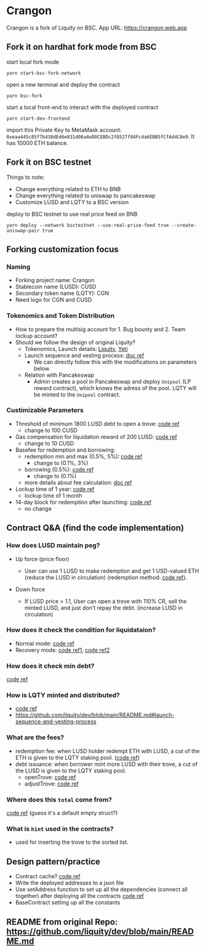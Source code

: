 # Crangon
Crangon is a fork of Liquity on BSC.
App URL: https://crangon.web.app
## Fork it on hardhat fork mode from BSC
start local fork mode
```
yarn start-bsc-fork-network
```
open a new terminal and deploy the contract
```
yarn bsc-fork
```
start a local front-end to interact with the deployed contract
```
yarn start-dev-frontend
```
import this Private Key to MetaMask account: `0xeaa445c85f7b438dEd6e831d06a4eD0CEBDc2f8527f84Fcda6EBB5fCfAd4C0e9`. It has 10000 ETH balance.
## Fork it on BSC testnet
Things to note:
- Change everything related to ETH to BNB
- Change everything related to uniswap to pancakeswap
- Customize LUSD and LQTY to a BSC version

deploy to BSC testnet to use real price feed on BNB
```
yarn deploy --network bsctestnet --use-real-price-feed true --create-uniswap-pair true
```

## Forking customization focus
### Naming
- Forking project name: Crangon
- Stablecoin name (LUSD): CUSD
- Secondary token name (LQTY): CGN
- Need logo for CGN and CUSD
### Tokenomics and Token Distribution
- How to prepare the multisig account for 1. Bug bounty and 2. Team lockup account?
- Should we follow the design of original Liquity?
    - Tokenomics, Launch details: [Liquity](https://medium.com/liquity/liquity-launch-details-4537c5ffa9ea), [Yeti](https://blog.yetifinance.co/the-arrival-of-yetinomics-d93a78004c3b)
    - Launch sequence and vesting process: [doc ref](https://github.com/liquity/dev#launch-sequence-and-vesting-process)
        - We can directly follow this with the modifications on parameters below.
    - Relation with Pancakeswap
        - Admin creates a pool in Pancakeswap and deploy `Unipool` (LP reward contract), which knows the adress of the pool. LQTY will be minted to the `Unipool` contract.
### Custimizable Parameters
- Threshold of minimum 1800 LUSD debt to open a trove: [code ref](https://github.com/hcheng826/liquity-fork/blob/b76a54fe758eb6ec1e298f79a236c8b43c88a265/packages/contracts/contracts/Dependencies/LiquityBase.sol#L31)
    - change to 100 CUSD
- Gas compensation for liquidation reward of 200 LUSD: [code ref](https://github.com/hcheng826/liquity-fork/blob/b76a54fe758eb6ec1e298f79a236c8b43c88a265/packages/contracts/contracts/Dependencies/LiquityBase.sol#L28)
    - change to 10 CUSD
- Basefee for redemption and borrowing:
    - redemption min and max (0.5%, 5%): [code ref](https://github.com/hcheng826/liquity-fork/blob/b76a54fe758eb6ec1e298f79a236c8b43c88a265/packages/contracts/contracts/TroveManager.sol#L47-L48)
        - change to (0.1%, 3%)
    - borrowing (0.5%): [code ref](https://github.com/hcheng826/liquity-fork/blob/b76a54fe758eb6ec1e298f79a236c8b43c88a265/packages/contracts/contracts/Dependencies/LiquityBase.sol#L36)
        - change to (0.1%)
    - more details about fee calculation: [doc ref](https://github.com/liquity/dev#liquity-system-fees)
- Lockup time of 1 year: [code ref](https://github.com/hcheng826/liquity-fork/blob/3f1aa7b7f0bc319d71774ffd35a3edd47631be91/packages/contracts/contracts/LQTY/LockupContractFactory.sol#L32)
    - lockup time of 1 month
- 14-day block for redemption after launching: [code ref](https://github.com/hcheng826/liquity-fork/blob/3f1aa7b7f0bc319d71774ffd35a3edd47631be91/packages/contracts/contracts/TroveManager.sol#L51)
    - no change

## Contract Q&A (find the code implementation)
### How does LUSD maintain peg?
- Up force (price floor)
    - User can use 1 LUSD to make redemption and get 1 USD-valued ETH (reduce the LUSD in circulation) (redemption method: [code ref](https://github.com/hcheng826/liquity-fork/blob/d65f27d6c20ba1f66f23ebaeed0135ad4e718138/packages/contracts/contracts/TroveManager.sol#L925)).

- Down force
    - If LUSD price > 1.1, User can open a trove with 110% CR, sell the minted LUSD, and just don't repay the debt. (increase LUSD in circulation)
### How does it check the condition for liquidataion?
- Normal mode: [code ref](https://github.com/hcheng826/liquity-fork/blob/d65f27d6c20ba1f66f23ebaeed0135ad4e718138/packages/contracts/contracts/TroveManager.sol#L767)
- Recovery mode: [code ref1](https://github.com/hcheng826/liquity-fork/blob/d65f27d6c20ba1f66f23ebaeed0135ad4e718138/packages/contracts/contracts/TroveManager.sol#L716), [code ref2](https://github.com/hcheng826/liquity-fork/blob/d65f27d6c20ba1f66f23ebaeed0135ad4e718138/packages/contracts/contracts/TroveManager.sol#L736)
### How does it check min debt?
[code ref](https://github.com/hcheng826/liquity-fork/blob/6dbfd73baefdcac49d20b50a4c1c9a8c1c4afdf9/packages/contracts/contracts/BorrowerOperations.sol#L173)
### How is LQTY minted and distributed?
- [code ref](https://github.com/hcheng826/liquity-fork/blob/3f1aa7b7f0bc319d71774ffd35a3edd47631be91/packages/contracts/contracts/LQTY/LQTYToken.sol#L138-L154)
- https://github.com/liquity/dev/blob/main/README.md#launch-sequence-and-vesting-process

### What are the fees?
- redemption fee: when LUSD holder redempt ETH with LUSD, a cut of the ETH is given to the LQTY staking pool. ([code ref](https://github.com/hcheng826/liquity-fork/blob/b76a54fe758eb6ec1e298f79a236c8b43c88a265/packages/contracts/contracts/TroveManager.sol#L1006))
- debt issuance: when borrower mint more LUSD with their trove, a cut of the LUSD is given to the LQTY staking pool.
    - openTrove: [code ref](https://github.com/hcheng826/liquity-fork/blob/b76a54fe758eb6ec1e298f79a236c8b43c88a265/packages/contracts/contracts/BorrowerOperations.sol#L170)
    - adjustTrove: [code ref](https://github.com/hcheng826/liquity-fork/blob/b76a54fe758eb6ec1e298f79a236c8b43c88a265/packages/contracts/contracts/BorrowerOperations.sol#L276)

### Where does this `total` come from?
[code ref](https://github.com/hcheng826/liquity-fork/blob/d65f27d6c20ba1f66f23ebaeed0135ad4e718138/packages/contracts/contracts/TroveManager.sol#L731)
(guess it's a default empty struct?)

### What is `hint` used in the contracts?
- used for inserting the trove to the sorted list.

## Design pattern/practice
- Contract cache? [code ref](https://github.com/hcheng826/liquity-fork/blob/6dbfd73baefdcac49d20b50a4c1c9a8c1c4afdf9/packages/contracts/contracts/TroveManager.sol#L646)
- Write the deployed addresses to a json file
- Use setAddress function to set up all the dependencies (connect all together) after deploying all the contracts [code ref](https://github.com/hcheng826/liquity-fork/blob/6dbfd73baefdcac49d20b50a4c1c9a8c1c4afdf9/packages/contracts/contracts/BorrowerOperations.sol#L98)
- BaseContract setting up all the constants



## README from original Repo: https://github.com/liquity/dev/blob/main/README.md
